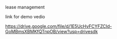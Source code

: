 lease management

link for demo vedio

https://drive.google.com/file/d/1E5UcHvFCYFZCId-GoMBmsXBMKfQTnpOB/view?usp=drivesdk
